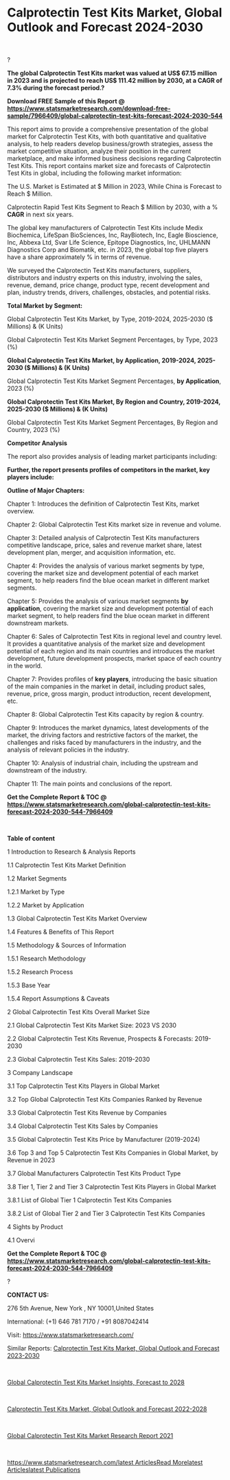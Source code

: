 <h1>Calprotectin Test Kits Market, Global Outlook and Forecast 2024-2030</h1><br/><p>? </p>
 
 
 
 <p><meta charset="utf-8"></p>
 
 
 
 <p dir="ltr"><b id="docs-internal-guid-3a6d3a19-7fff-c6fc-6035-bc44a0d9b9a0">The global Calprotectin Test Kits market was valued at US$ 67.15 million in 2023 and is projected to reach US$ 111.42 million by 2030, at a <strong>CAGR</strong> of 7.3% during the forecast period.? </b></p>
 
 
 
 <p><strong>Download FREE Sample of this Report @ <a href="https://www.statsmarketresearch.com/download-free-sample/7966409/global-calprotectin-test-kits-forecast-2024-2030-544">https://www.statsmarketresearch.com/download-free-sample/7966409/global-calprotectin-test-kits-forecast-2024-2030-544</a></strong></p>
 
 
 
 <p>This report aims to provide a comprehensive presentation of the global market for Calprotectin Test Kits, with both quantitative and qualitative analysis, to help readers develop business/growth strategies, assess the market competitive situation, analyze their position in the current marketplace, and make informed business decisions regarding Calprotectin Test Kits. This report contains market size and forecasts of Calprotectin Test Kits in global, including the following market information:</p>
 
 
 
 <p>The U.S. Market is Estimated at $ Million in 2023, While China is Forecast to Reach $ Million.</p>
 
 
 
 <p>Calprotectin Rapid Test Kits Segment to Reach $ Million by 2030, with a % <strong>CAGR</strong> in next six years.</p>
 
 
 
 <p>The global key manufacturers of Calprotectin Test Kits include Medix Biochemica, LifeSpan BioSciences, Inc, RayBiotech, Inc, Eagle Bioscience, Inc, Abbexa Ltd, Svar Life Science, Epitope Diagnostics, Inc, UHLMANN Diagnostics Corp and Biomatik, etc. in 2023, the global top five players have a share approximately % in terms of revenue.</p>
 
 
 
 <p>We surveyed the Calprotectin Test Kits manufacturers, suppliers, distributors and industry experts on this industry, involving the sales, revenue, demand, price change, product type, recent development and plan, industry trends, drivers, challenges, obstacles, and potential risks.</p>
 
 
 
 <p><strong>Total Market by Segment:</strong></p>
 
 
 
 <p>Global Calprotectin Test Kits Market, by Type, 2019-2024, 2025-2030 ($ Millions) & (K Units)</p>
 
 
 
 <p>Global Calprotectin Test Kits Market Segment Percentages, by Type, 2023 (%)</p>
 
 
 
 <p><strong>Global Calprotectin Test Kits Market, <strong>by Application</strong>, 2019-2024, 2025-2030 ($ Millions) & (K Units)</strong></p>
 
 
 
 <p>Global Calprotectin Test Kits Market Segment Percentages, <strong>by Application</strong>, 2023 (%)</p>
 
 
 
 <p><strong>Global Calprotectin Test Kits Market, By Region and Country, 2019-2024, 2025-2030 ($ Millions) & (K Units)</strong></p>
 
 
 
 <p>Global Calprotectin Test Kits Market Segment Percentages, By Region and Country, 2023 (%)</p>
 
 
 
 <p><strong>Competitor Analysis</strong></p>
 
 
 
 <p>The report also provides analysis of leading market participants including:</p>
 
 
 
 <p><strong>Further, the report presents profiles of competitors in the market, <strong>key players</strong> include:</strong></p>
 
 
 
 <p><strong>Outline of Major Chapters:</strong></p>
 
 
 
 <p>Chapter 1: Introduces the definition of Calprotectin Test Kits, market overview.</p>
 
 
 
 <p>Chapter 2: Global Calprotectin Test Kits market size in revenue and volume.</p>
 
 
 
 <p>Chapter 3: Detailed analysis of Calprotectin Test Kits manufacturers competitive landscape, price, sales and revenue market share, latest development plan, merger, and acquisition information, etc.</p>
 
 
 
 <p>Chapter 4: Provides the analysis of various market segments by type, covering the market size and development potential of each market segment, to help readers find the blue ocean market in different market segments.</p>
 
 
 
 <p>Chapter 5: Provides the analysis of various market segments <strong>by application</strong>, covering the market size and development potential of each market segment, to help readers find the blue ocean market in different downstream markets.</p>
 
 
 
 <p>Chapter 6: Sales of Calprotectin Test Kits in regional level and country level. It provides a quantitative analysis of the market size and development potential of each region and its main countries and introduces the market development, future development prospects, market space of each country in the world.</p>
 
 
 
 <p>Chapter 7: Provides profiles of <strong>key players</strong>, introducing the basic situation of the main companies in the market in detail, including product sales, revenue, price, gross margin, product introduction, recent development, etc.</p>
 
 
 
 <p>Chapter 8: Global Calprotectin Test Kits capacity by region & country.</p>
 
 
 
 <p>Chapter 9: Introduces the market dynamics, latest developments of the market, the driving factors and restrictive factors of the market, the challenges and risks faced by manufacturers in the industry, and the analysis of relevant policies in the industry.</p>
 
 
 
 <p>Chapter 10: Analysis of industrial chain, including the upstream and downstream of the industry.</p>
 
 
 
 <p>Chapter 11: The main points and conclusions of the report.</p>
 
 
 
 <div><b>Get the Complete Report & TOC @ <a href="https://www.statsmarketresearch.com/global-calprotectin-test-kits-forecast-2024-2030-544-7966409">https://www.statsmarketresearch.com/global-calprotectin-test-kits-forecast-2024-2030-544-7966409</a></b></div>
 
 
 
 <p><br />
 
 <b>Table of content</b></p>
 
 
 
 <p>1 Introduction to Research & Analysis Reports<br />
 
 1.1 Calprotectin Test Kits Market Definition<br />
 
 1.2 Market Segments<br />
 
 1.2.1 Market by Type<br />
 
 1.2.2 Market by Application<br />
 
 1.3 Global Calprotectin Test Kits Market Overview<br />
 
 1.4 Features & Benefits of This Report<br />
 
 1.5 Methodology & Sources of Information<br />
 
 1.5.1 Research Methodology<br />
 
 1.5.2 Research Process<br />
 
 1.5.3 Base Year<br />
 
 1.5.4 Report Assumptions & Caveats<br />
 
 2 Global Calprotectin Test Kits Overall Market Size<br />
 
 2.1 Global Calprotectin Test Kits Market Size: 2023 VS 2030<br />
 
 2.2 Global Calprotectin Test Kits Revenue, Prospects & Forecasts: 2019-2030<br />
 
 2.3 Global Calprotectin Test Kits Sales: 2019-2030<br />
 
 3 Company Landscape<br />
 
 3.1 Top Calprotectin Test Kits Players in Global Market<br />
 
 3.2 Top Global Calprotectin Test Kits Companies Ranked by Revenue<br />
 
 3.3 Global Calprotectin Test Kits Revenue by Companies<br />
 
 3.4 Global Calprotectin Test Kits Sales by Companies<br />
 
 3.5 Global Calprotectin Test Kits Price by Manufacturer (2019-2024)<br />
 
 3.6 Top 3 and Top 5 Calprotectin Test Kits Companies in Global Market, by Revenue in 2023<br />
 
 3.7 Global Manufacturers Calprotectin Test Kits Product Type<br />
 
 3.8 Tier 1, Tier 2 and Tier 3 Calprotectin Test Kits Players in Global Market<br />
 
 3.8.1 List of Global Tier 1 Calprotectin Test Kits Companies<br />
 
 3.8.2 List of Global Tier 2 and Tier 3 Calprotectin Test Kits Companies<br />
 
 4 Sights by Product<br />
 
 4.1 Overvi</p>
 
 
 
 <div><b>Get the Complete Report & TOC @ <a href="https://www.statsmarketresearch.com/global-calprotectin-test-kits-forecast-2024-2030-544-7966409">https://www.statsmarketresearch.com/global-calprotectin-test-kits-forecast-2024-2030-544-7966409</a></b></div>
 
 
 
 <p>? </p>
 
 
 
 <p><b>CONTACT US:</b><br />
 
 276 5th Avenue, New York , NY 10001,United States<br />
 
 International: (+1) 646 781 7170 / +91 8087042414<br />
 
 Visit: <a href="https://www.statsmarketresearch.com/">https://www.statsmarketresearch.com/</a><br />
 
 Similar Reports: <a href="https://www.statsmarketresearch.com/global-calprotectin-test-kits-forecast-2024-2030-544-7966409">Calprotectin Test Kits Market, Global Outlook and Forecast 2023-2030</a><br />
 
 <br />
 
 <a href="https://www.statsmarketresearch.com/global-calprotectin-test-kits-forecast-2024-2030-544-7966409">Global Calprotectin Test Kits Market Insights, Forecast to 2028</a><br />
 
 <br />
 
 <a href="https://www.statsmarketresearch.com/global-calprotectin-test-kits-forecast-2024-2030-544-7966409">Calprotectin Test Kits Market, Global Outlook and Forecast 2022-2028</a><br />
 
 <br />
 
 <a href="https://www.statsmarketresearch.com/global-calprotectin-test-kits-forecast-2024-2030-544-7966409">Global Calprotectin Test Kits Market Research Report 2021</a><br />
 
 <br />
 
 <a href="https://gyeongbokgung.com">https://www.statsmarketresearch.com/</a><a href="https://hallyeomaritime.com">latest Articles</a><a href="https://jingwansa.com">Read More</a><a href="https://nguoiviet.jp/">latest Articles</a><a href="https://www.intelmarketresearch.com/">latest Publications</a></p>